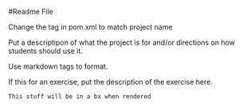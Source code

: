 #Readme File

Change the <artifact> tag in pom.xml to match project name

Put a descriptipon of what the project is for and/or directions on how students should use it.

Use markdown tags to format.

If this for an exercise, put the description of the exercise here.

```
This stuff will be in a bx when rendered
```

